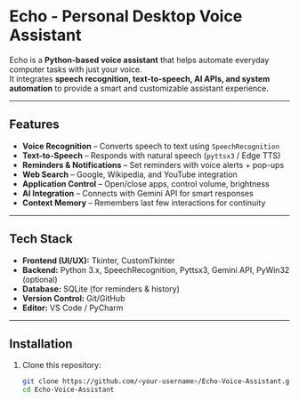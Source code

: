 # Echo - Personal Desktop Voice Assistant  

Echo is a **Python-based voice assistant** that helps automate everyday computer tasks with just your voice.  
It integrates **speech recognition, text-to-speech, AI APIs, and system automation** to provide a smart and customizable assistant experience.  

---

## Features  
- **Voice Recognition** – Converts speech to text using `SpeechRecognition`  
- **Text-to-Speech** – Responds with natural speech (`pyttsx3` / Edge TTS)  
- **Reminders & Notifications** – Set reminders with voice alerts + pop-ups  
- **Web Search** – Google, Wikipedia, and YouTube integration  
- **Application Control** – Open/close apps, control volume, brightness  
- **AI Integration** – Connects with Gemini API for smart responses  
- **Context Memory** – Remembers last few interactions for continuity  
---

## Tech Stack  

- **Frontend (UI/UX):** Tkinter, CustomTkinter  
- **Backend:** Python 3.x, SpeechRecognition, Pyttsx3, Gemini API, PyWin32 (optional)  
- **Database:** SQLite (for reminders & history)  
- **Version Control:** Git/GitHub  
- **Editor:** VS Code / PyCharm  

---

## Installation  

1. Clone this repository:  
   ```bash
   git clone https://github.com/<your-username>/Echo-Voice-Assistant.git
   cd Echo-Voice-Assistant
